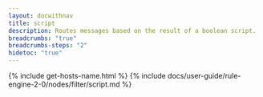 ```yaml
---
layout: docwithnav
title: script
description: Routes messages based on the result of a boolean script.
breadcrumbs: "true"
breadcrumbs-steps: "2"
hidetoc: "true"
---
```


{% include get-hosts-name.html %}
{% include docs/user-guide/rule-engine-2-0/nodes/filter/script.md %}
